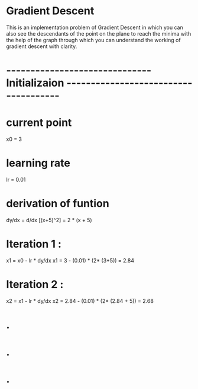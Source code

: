 # Gradient Descent 

This is an implementation problem of Gradient Descent in which you can also see the descendants of the point on the plane to reach the minima with the help of the graph through which you can understand the working of gradient descent with clarity.



# ------------------------------ Initializaion -------------------------------------

# current point
x0 = 3

# learning rate
lr = 0.01 

# derivation of funtion
dy/dx = d/dx [(x+5)^2] = 2 * (x + 5)


# Iteration 1 :
x1 = x0 - lr * dy/dx
x1 = 3 - (0.01) * (2* (3+5)) = 2.84

# Iteration 2 :
x2 = x1 - lr * dy/dx
x2 = 2.84 - (0.01) * (2* (2.84 + 5)) = 2.68

# .
# .
# .
